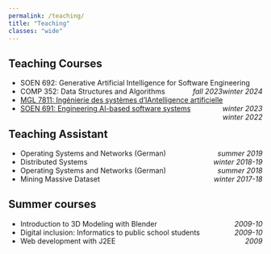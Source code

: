 ```yaml
---
permalink: /teaching/
title: "Teaching"
classes: "wide"
---
```


## Teaching Courses
- SOEN 692: Generative Artificial Intelligence for Software Engineering <span style="float:right;"> *winter 2024* </span>
- COMP 352: Data Structures and Algorithms <span style="float:right;"> *fall 2023* </span>
- [MGL 7811: Ingénierie des systèmes d’IAntelligence artificielle](https://github.com/create-se4ai/engineering-ai-systems-course/tree/mgl7811-winter-2023) <span style="float:right;"> *winter 2023* </span>
- [SOEN 691: Engineering AI-based software systems](https://github.com/create-se4ai/engineering-ai-systems-course) <span style="float:right;"> *winter 2022* </span>

## Teaching Assistant

- Operating Systems and Networks (German)  <span style="float:right;"> *summer 2019* </span>
- Distributed Systems                 <span style="float:right;"> *winter 2018-19* </span>
- Operating Systems and Networks (German) <span style="float:right;"> *summer 2018* </span>
- Mining Massive Dataset <span style="float:right;">*winter 2017-18* </span>

## Summer courses 

- Introduction to 3D Modeling with Blender  <span style="float:right;"> *2009-10* </span>
- Digital inclusion: Informatics to public school students <span style="float:right;"> *2009-10* </span>
- Web development with J2EE <span style="float:right;"> *2009* </span>

